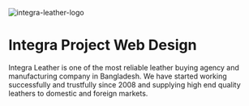 ![integra-leather-logo](https://github.com/towfique-elahe/integra-wp-theme/assets/68939516/de2d1a1c-32f6-43df-acb3-258d483fa6fc)
# Integra Project Web Design
Integra Leather is one of the most reliable leather buying agency and manufacturing company in Bangladesh. We have started working successfully and trustfully since 2008 and supplying high end quality leathers to domestic and foreign markets.


